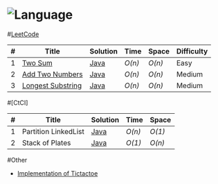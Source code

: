 # ![Language](https://img.shields.io/badge/Language-Java%201.8-blue.svg)

#[LeetCode](https://leetcode.com/problemset/all/)

|  #  | Title           |  Solution       |  Time           | Space           | Difficulty    |
|-----|---------------- | --------------- | --------------- | --------------- | ------------- |
1 | [Two Sum](https://leetcode.com/problems/two-sum/) | [Java](./LeetCode/1%20Two%20Sum/Solution.java) | _O(n)_       | _O(n)_          | Easy         |
2| [Add Two Numbers](https://leetcode.com/problems/add-two-numbers/) | [Java](./LeetCode/2%20Add%20Two%20Numbers/Solution.java)  | _O(n)_ | _O(n)_  | Medium         |
3| [Longest Substring](https://leetcode.com/problems/longest-substring-without-repeating-characters/description/)  | [Java](./LeetCode/3%20Longest%20Substring%20Without%20Repeating%20Characters%20/Solution.java) | _O(n)_        | _O(n)_          | Medium           |


#[CtCI]

|  #  | Title           |  Solution       |  Time           | Space           |
|-----|---------------- | --------------- | --------------- | --------------- |
1 | Partition LinkedList | [Java](./CtCI/20171110/Partition.java) | _O(n)_ | _O(1)_|
2 | Stack of Plates | [Java](./CtCI/20171110/StackofPlates.java) | _O(1)_ | _O(n)_ |


#Other

* [Implementation of Tictactoe](./Other/Tictactoe/Tictactoe.java)
